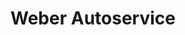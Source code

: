 ---
title: "Weber Autoservice"
url: /endingen-am-kaiserstuhl/weber-autoservice/
shop: Autowerkstatt
---